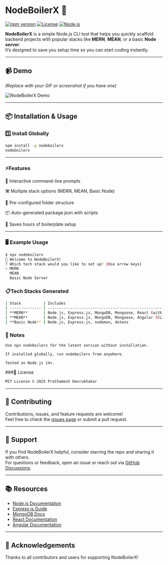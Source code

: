 # NodeBoilerX 🚀

[![npm version](https://img.shields.io/npm/v/nodeboilerx.svg)](https://www.npmjs.com/package/nodeboilerx) [![License](https://img.shields.io/badge/license-MIT-blue.svg)](#license) [![Node.js](https://img.shields.io/badge/node-%3E%3D14-green.svg)](https://nodejs.org)

**NodeBoilerX** is a simple Node.js CLI tool that helps you quickly scaffold backend projects with popular stacks like **MERN**, **MEAN**, or a basic **Node server**.  
It’s designed to save you setup time so you can start coding instantly.

---

## 📹 Demo
*(Replace with your GIF or screenshot if you have one)*

![NodeBoilerX Demo](https://res.cloudinary.com/dnowxuqbn/image/upload/v1755166228/nbx_ppchjh.png)

---

## 📦 Installation & Usage

### 1️⃣ Install Globally
```bash
npm install -g nodeboilerx
nodeboilerx

```
---
### ⚡Features
🎯 Interactive command-line prompts

🛠 Multiple stack options (MERN, MEAN, Basic Node)

📂 Pre-configured folder structure

📦 Auto-generated package.json with scripts

🚀 Saves hours of boilerplate setup

----

### 🖥 Example Usage
```bash
$ npx nodeboilerx
🚀 Welcome to NodeBoilerX!
? Which tech stack would you like to set up? (Use arrow keys)
> MERN
  MEAN
  Basic Node Server
  ```
  ### 📋Tech Stacks Generated
  ```bash
  | Stack          | Includes                                                        |
| -------------- | --------------------------------------------------------------- |
| **MERN**       | Node.js, Express.js, MongoDB, Mongoose, React (with Vite)       |
| **MEAN**       | Node.js, Express.js, MongoDB, Mongoose, Angular (CLI generated) |
| **Basic Node** | Node.js, Express.js, nodemon, dotenv                            |
```
### 📝 Notes
```
Use npx nodeboilerx for the latest version without installation.

If installed globally, run nodeboilerx from anywhere.

Tested on Node.js 14+.
```

###📄 License
```bash
MIT License © 2025 Prathamesh Devrukhakar
```



---

## 🤝 Contributing

Contributions, issues, and feature requests are welcome!  
Feel free to check the [issues page](https://github.com/prathamesh-devrukhakar/nodeboilerx/issues) or submit a pull request.

---

## 💬 Support

If you find NodeBoilerX helpful, consider starring the repo and sharing it with others.  
For questions or feedback, open an issue or reach out via [GitHub Discussions](https://github.com/prathamesh-devrukhakar/nodeboilerx/discussions).

---

## 📚 Resources

- [Node.js Documentation](https://nodejs.org/en/docs/)
- [Express.js Guide](https://expressjs.com/)
- [MongoDB Docs](https://docs.mongodb.com/)
- [React Documentation](https://react.dev/)
- [Angular Documentation](https://angular.io/docs)

---

## 🙏 Acknowledgements

Thanks to all contributors and users for supporting NodeBoilerX!
